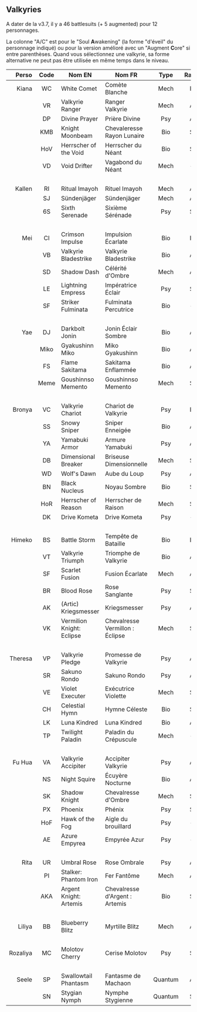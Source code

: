 ## Valkyries

A dater de la v3.7, il y a 46 battlesuits (+ 5 augmented) pour 12 personnages.

La colonne "A/C" est pour le "Soul **A**wakening" (la forme "d'éveil" du personnage indiqué) ou pour la version amélioré avec un "Augment **C**ore" si entre parenthèses.
Quand vous sélectionnez une valkyrie, sa forme alternative ne peut pas être utilisée en même temps dans le niveau.

| Perso       | Code | Nom EN                    | Nom FR                          | Type      | Rang | A/C  |
|------------:|:----:|---------------------------|---------------------------------|:---------:|:----:|:----:|
| Kiana       | WC   | White Comet               | Comète Blanche                  | Mech      | B    | -    |
|             | VR   | Valkyrie Ranger           | Ranger Valkyrie                 | Mech      | A    | -    |
|             | DP   | Divine Prayer             | Prière Divine                   | Psy       | A    | -    |
|             | KMB  | Knight Moonbeam           | Chevaleresse Rayon Lunaire      | Bio       | S    | -    |
|             | HoV  | Herrscher of the Void     | Herrscher du Néant              | Bio       | S    | KMB  |
|             | VD   | Void Drifter              | Vagabond du Néant               | Mech      | -    | (VR) |
| &nbsp;      |      |                           |                                 |           |      |      |
| Kallen      | RI   | Ritual Imayoh             | Rituel Imayoh                   | Mech      | A    | WC   |
|             | SJ   | Sündenjäger               | Sündenjäger                     | Mech      | A    | VR   |
|             | 6S   | Sixth Serenade            | Sixième Sérénade                | Psy       | S    | DP   |
| &nbsp;      |      |                           |                                 |           |      |      |
| Mei         | CI   | Crimson Impulse           | Impulsion Écarlate              | Bio       | B    | -    |
|             | VB   | Valkyrie Bladestrike      | Valkyrie Bladestrike            | Bio       | A    | -    |
|             | SD   | Shadow Dash               | Célérité d'Ombre                | Mech      | A    | -    |
|             | LE   | Lightning Empress         | Impératrice Éclair              | Psy       | S    | -    |
|             | SF   | Striker Fulminata         | Fulminata Percutrice            | Bio       | -    | (VB) |
| &nbsp;      |      |                           |                                 |           |      |      |
| Yae         | DJ   | Darkbolt Jonin            | Jonin Éclair Sombre             | Bio       | A    | -    |
|             | Miko | Gyakushinn Miko           | Miko Gyakushinn                 | Bio       | A    | CI   |
|             | FS   | Flame Sakitama            | Sakitama Enflammée              | Bio       | A    | VB   |
|             | Meme | Goushinnso Memento        | Goushinnso Memento              | Mech      | S    | SD   |
| &nbsp;      |      |                           |                                 |           |      |      |
| Bronya      | VC   | Valkyrie Chariot          | Chariot de Valkyrie             | Psy       | B    | -    |
|             | SS   | Snowy Sniper              | Sniper Enneigée                 | Bio       | A    | -    |
|             | YA   | Yamabuki Armor            | Armure Yamabuki                 | Psy       | A    | -    |
|             | DB   | Dimensional Breaker       | Briseuse Dimensionnelle         | Mech      | S    | -    |
|             | WD   | Wolf's Dawn               | Aube du Loup                    | Psy       | A    | YA   |
|             | BN   | Black Nucleus             | Noyau Sombre                    | Bio       | S    | SS   |
|             | HoR  | Herrscher of Reason       | Herrscher de Raison             | Mech      | S    | DB   |
|             | DK   | Drive Kometa              | Drive Kometa                    | Psy       | -    | (YA) |
| &nbsp;      |      |                           |                                 |           |      |      |
| Himeko      | BS   | Battle Storm              | Tempête de Bataille             | Bio       | B    | -    |
|             | VT   | Valkyrie Triumph          | Triomphe de Valkyrie            | Bio       | A    | -    |
|             | SF   | Scarlet Fusion            | Fusion Écarlate                 | Mech      | A    | -    |
|             | BR   | Blood Rose                | Rose Sanglante                  | Psy       | S    | -    |
|             | AK   | (Artic) Kriegsmesser      | Kriegsmesser                    | Psy       | A    | BS   |
|             | VK   | Vermilion Knight: Eclipse | Chevalresse Vermillon : Éclipse | Mech      | S    | SF   |
| &nbsp;      |      |                           |                                 |           |      |      |
| Theresa     | VP   | Valkyrie Pledge           | Promesse de Valkyrie            | Psy       | A    | -    |
|             | SR   | Sakuno Rondo              | Sakuno Rondo                    | Psy       | A    | -    |
|             | VE   | Violet Executer           | Exécutrice Violette             | Mech      | S    | -    |
|             | CH   | Celestial Hymn            | Hymne Céleste                   | Bio       | S    | -    |
|             | LK   | Luna Kindred              | Luna Kindred                    | Bio       | A    | VP   |
|             | TP   | Twilight Paladin          | Paladin du Crépuscule           | Mech      | -    | (VE) |
| &nbsp;      |      |                           |                                 |           |      |      |
| Fu Hua      | VA   | Valkyrie Accipiter        | Accipiter Valkyrie              | Psy       | A    | -    |
|             | NS   | Night Squire              | Écuyère Nocturne                | Bio       | A    | -    |
|             | SK   | Shadow Knight             | Chevalresse d'Ombre             | Mech      | S    | -    |
|             | PX   | Phoenix                   | Phénix                          | Psy       | S    | -    |
|             | HoF  | Hawk of the Fog           | Aigle du brouillard             | Psy       | -    | (VA) |
|             | AE   | Azure Empyrea             | Empyrée Azur                    | Psy       | -    | (PX) |
| &nbsp;      |      |                           |                                 |           |      |      |
| Rita        | UR   | Umbral Rose               | Rose Ombrale                    | Psy       | A    | -    |
|             | PI   | Stalker: Phantom Iron     | Fer Fantôme                     | Mech      | A    | -    |
|             | AKA  | Argent Knight: Artemis    | Chevalresse d'Argent : Artemis  | Bio       | S    | -    |
| &nbsp;      |      |                           |                                 |           |      |      |
| Liliya      | BB   | Blueberry Blitz           | Myrtille Blitz                  | Mech      | A    | -    |
| &nbsp;      |      |                           |                                 |           |      |      |
| Rozaliya    | MC   | Molotov Cherry            | Cerise Molotov                  | Psy       | S    | -    |
| &nbsp;      |      |                           |                                 |           |      |      |
| Seele       | SP   | Swallowtail Phantasm      | Fantasme de Machaon             | Quantum   | A    | -    |
|             | SN   | Stygian Nymph             | Nymphe Stygienne                | Quantum   | S    | -    |
